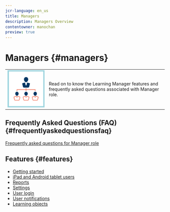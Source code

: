 ```yaml
---
jcr-language: en_us
title: Managers
description: Managers Overview
contentowner: manochan
preview: true
---
```



# Managers {#managers}

<table> 
 <tbody>
  <tr> 
   <td><img src="assets/manager2.png"></td> 
   <td><p>Read on to know the Learning Manager features and frequently asked questions associated with Manager role. </p></td> 
  </tr> 
 </tbody>
</table>

## Frequently Asked Questions (FAQ) {#frequentlyaskedquestionsfaq}

[Frequently asked questions for Manager role](managers/frequently-asked-questions-for-managers.md)

## Features {#features}

* [Getting started](managers/feature-summary/learning-objects.md#main-pars_header)
* [iPad and Android tablet users](managers/feature-summary/ipad-android-tablet-users.md)
* [Reports](managers/feature-summary/reports.md)
* [Settings](managers/feature-summary/settings.md)
* [User login](managers/feature-summary/user-login.md)
* [User notifications](managers/feature-summary/user-notifications.md) [](managers/feature-summary/settings.md)
* [Learning objects](managers/feature-summary/learning-objects.md)
